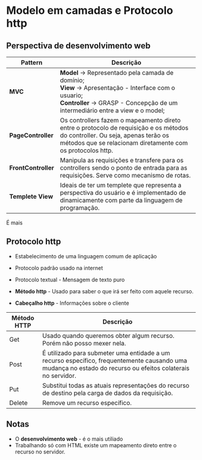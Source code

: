 # Modelo em camadas e Protocolo http


## Perspectiva de desenvolvimento web
**Pattern**  | **Descrição**
--|--
**MVC** | **Model** -> Representado pela camada de domínio; <br> **View** -> Apresentação - Interface com o usuario; <br> **Controller** -> GRASP - Concepção de um intermediário entre a view e o model;
**PageController** | Os controllers fazem o mapeamento direto entre o protocolo de requisição e os métodos do controller. Ou seja, apenas terão os métodos que se relacionam diretamente com os protocolos http.
**FrontController** | Manipula as requisições e transfere para os controllers sendo o ponto de entrada para as requisições. Serve como mecanismo de rotas.
**Templete View** | Ideais de ter um templete que representa a perspectiva do usuário e é implementado de dinamicamente com parte da linguagem de programação.

É mais 


## Protocolo http
* Estabelecimento de uma linguagem comum de aplicação
* Protocolo padrão usado na internet
* Protocolo textual - Mensagem de texto puro


* **Método http** - Usado para saber o que irá ser feito com aquele recurso.
* **Cabeçalho http** - Informações sobre o cliente 


Método HTTP | Descrição
--|--
Get | Usado quando queremos obter algum recurso. Porém não posso mexer nela.
Post | É utilizado para submeter uma entidade a um recurso específico, frequentemente causando uma mudança no estado do recurso ou efeitos colaterais no servidor. 
Put | Substitui todas as atuais representações do recurso de destino pela carga de dados da requisição.
Delete |Remove um recurso específico.




## Notas

* O **desenvolvimento web**  - é o mais utiliado
* Trabalhando só com HTML existe um mapeamento direto entre o recurso no servidor. 